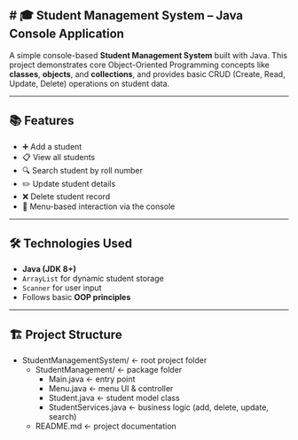 <h2># 🎓<b> Student Management System </b>– Java Console Application</h2>

A simple console-based **Student Management System** built with Java. This project demonstrates core Object-Oriented Programming concepts like **classes**, **objects**, and **collections**, and provides basic CRUD (Create, Read, Update, Delete) operations on student data.

---

## 📚 Features

- ➕ Add a student
- 📋 View all students
- 🔍 Search student by roll number
- ✏️ Update student details
- ❌ Delete student record
- 📱 Menu-based interaction via the console

---

## 🛠️ Technologies Used

- **Java (JDK 8+)**
- `ArrayList` for dynamic student storage
- `Scanner` for user input
- Follows basic **OOP principles**

---

## 🏗️ Project Structure

<ul>
  <li>StudentManagementSystem/    ← root project folder
    <ul>
      <li>StudentManagement/      ← package folder
        <ul>
          <li>Main.java               ← entry point</li>
          <li>Menu.java               ← menu UI & controller</li>
          <li>Student.java            ← student model class</li>
          <li>StudentServices.java    ← business logic (add, delete, update, search)</li>
        </ul>
      </li>
      <li>README.md ← project documentation</li>
    </ul>
  </li>
</ul>

